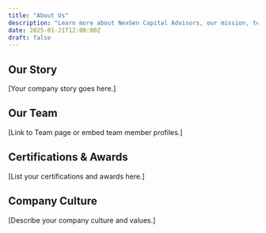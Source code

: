 ```yaml
---
title: "About Us"
description: "Learn more about NexGen Capital Advisors, our mission, team, and values."
date: 2025-01-21T12:00:00Z
draft: false
---
```


## Our Story

[Your company story goes here.]

## Our Team

[Link to Team page or embed team member profiles.]

## Certifications & Awards

[List your certifications and awards here.]

## Company Culture

[Describe your company culture and values.]

